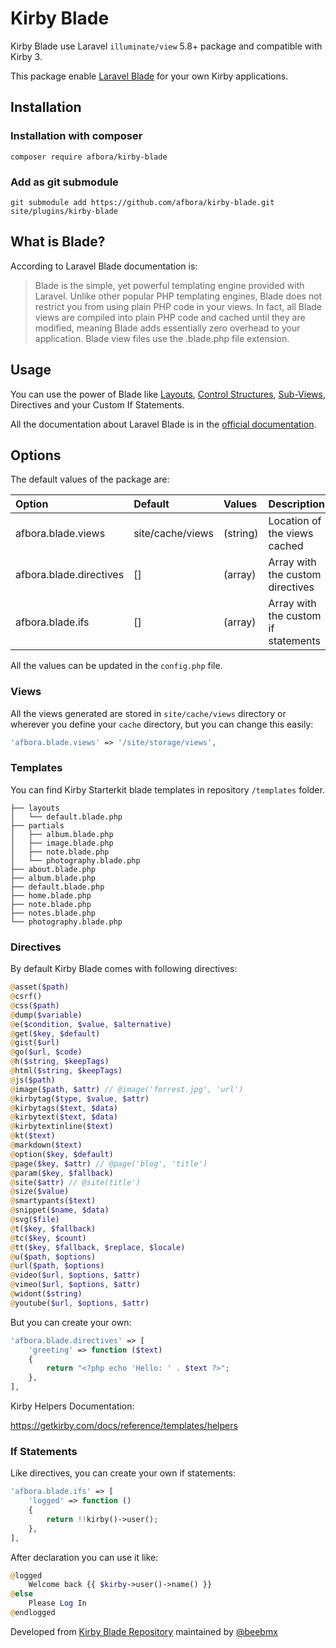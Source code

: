 # Kirby Blade

Kirby Blade use Laravel `illuminate/view` 5.8+ package and compatible with Kirby 3.

This package enable [Laravel Blade](https://laravel.com/docs/5.8/blade) for your own Kirby applications.

## Installation

### Installation with composer

```ssh
composer require afbora/kirby-blade
```

### Add as git submodule

```ssh
git submodule add https://github.com/afbora/kirby-blade.git site/plugins/kirby-blade
```

## What is Blade?

According to Laravel Blade documentation is:

> Blade is the simple, yet powerful templating engine provided with Laravel. Unlike other popular PHP templating engines, Blade does not restrict you from using plain PHP code in your views. In fact, all Blade views are compiled into plain PHP code and cached until they are modified, meaning Blade adds essentially zero overhead to your application. Blade view files use the .blade.php file extension.

## Usage

You can use the power of Blade like [Layouts](https://laravel.com/docs/5.8/blade#template-inheritance), [Control Structures](https://laravel.com/docs/5.8/blade#control-structures), [Sub-Views](https://laravel.com/docs/5.8/blade#including-sub-views), Directives and your Custom If Statements.

All the documentation about Laravel Blade is in the [official documentation](https://laravel.com/docs/5.8/blade).

## Options

The default values of the package are:

| Option | Default | Values | Description |
|:--|:--|:--|:--|
| afbora.blade.views | site/cache/views | (string) | Location of the views cached |
| afbora.blade.directives | [] | (array) | Array with the custom directives |
| afbora.blade.ifs | [] | (array) | Array with the custom if statements |

All the values can be updated in the `config.php` file.

### Views

All the views generated are stored in `site/cache/views` directory or wherever you define your `cache` directory, but you can change this easily:

```php
'afbora.blade.views' => '/site/storage/views',
```

### Templates

You can find Kirby Starterkit blade templates in repository `/templates` folder.

```
├── layouts
│   └── default.blade.php
├── partials
│   ├── album.blade.php
│   ├── image.blade.php
│   ├── note.blade.php
│   └── photography.blade.php
├── about.blade.php
├── album.blade.php
├── default.blade.php
├── home.blade.php
├── note.blade.php
├── notes.blade.php
└── photography.blade.php
```

### Directives

By default Kirby Blade comes with following directives:

```php
@asset($path)
@csrf()
@css($path)
@dump($variable)
@e($condition, $value, $alternative)
@get($key, $default)
@gist($url)
@go($url, $code)
@h($string, $keepTags)
@html($string, $keepTags)
@js($path)
@image($path, $attr) // @image('forrest.jpg', 'url')
@kirbytag($type, $value, $attr)
@kirbytags($text, $data)
@kirbytext($text, $data)
@kirbytextinline($text)
@kt($text)
@markdown($text)
@option($key, $default)
@page($key, $attr) // @page('blog', 'title')
@param($key, $fallback)
@site($attr) // @site(title')
@size($value)
@smartypants($text)
@snippet($name, $data)
@svg($file)
@t($key, $fallback)
@tc($key, $count)
@tt($key, $fallback, $replace, $locale)
@u($path, $options)
@url($path, $options)
@video($url, $options, $attr)
@vimeo($url, $options, $attr)
@widont($string)
@youtube($url, $options, $attr)
```

But you can create your own:

```php
'afbora.blade.directives' => [
    'greeting' => function ($text)
    {
        return "<?php echo 'Hello: ' . $text ?>";
    },
],
```

Kirby Helpers Documentation:

https://getkirby.com/docs/reference/templates/helpers

### If Statements

Like directives, you can create your own if statements:

```php
'afbora.blade.ifs' => [
    'logged' => function ()
    {
        return !!kirby()->user();
    },
],
```

After declaration you can use it like:

```php
@logged
    Welcome back {{ $kirby->user()->name() }}
@else
    Please Log In
@endlogged
```

Developed from [Kirby Blade Repository](https://github.com/beebmx/kirby-blade) maintained by [@beebmx](https://github.com/beebmx)
